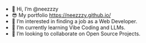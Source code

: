 - 👋 Hi, I’m @neezzzy 
- 😎 My portfolio <https://neezzzy.github.io/>
- 👀 I’m interested in finding a job as a Web Developer.
- 🌱 I’m currently learning Vibe Coding and LLMs.
- 💞️ I’m looking to collaborate on Open Source Projects.

